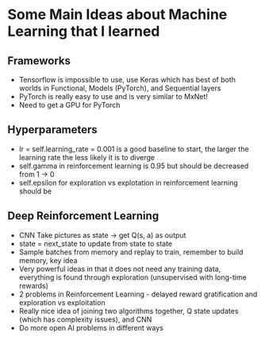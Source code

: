 # Some Main Ideas about Machine Learning that I learned
## Frameworks
- Tensorflow is impossible to use, use Keras which has best of both worlds in Functional, Models (PyTorch), and Sequential layers
- PyTorch is really easy to use and is very similar to MxNet!
- Need to get a GPU for PyTorch

## Hyperparameters
- lr = self.learning_rate = 0.001 is a good baseline to start, the larger the learning rate the less likely it is to diverge 
- self.gamma in reinforcement learning is 0.95 but should be decreased from 1 -> 0
- self.epsilon for exploration vs explotation in reinforcement learning should be 


## Deep Reinforcement Learning 
- CNN Take pictures as state -> get Q(s, a) as output
- state = next_state to update from state to state
- Sample batches from memory and replay to train, remember to build memory, key idea
- Very powerful ideas in that it does not need any training data, everything is found through exploration (unsupervised with long-time rewards)
- 2 problems in Reinforcement Learning - delayed reward gratification and exploration vs exploitation
- Really nice idea of joining two algorithms together, Q state updates (which has complexity issues), and CNN
- Do more open AI problems in different ways
